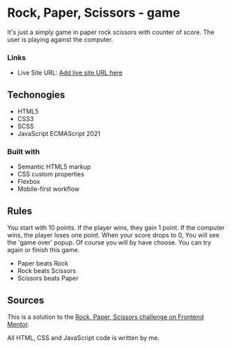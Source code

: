# Rock, Paper, Scissors - game

It's  just a simply game in paper rock scissors with counter of score. The user is playing against the computer.

### Links

- Live Site URL: [Add live site URL here](https://dawidmtx.github.io/Rock-Paper-Scissors---game/)


## Techonogies

- HTML5
- CSS3
- SCSS
- JavaScript ECMAScript 2021

### Built with

- Semantic HTML5 markup
- CSS custom properties
- Flexbox
- Mobile-first workflow

## Rules

You start with 10 points. If the player wins, they gain 1 point. If the computer wins, the player loses one point. When your score drops to 0, You will see the 'game over' popup.
Of course you will by have choose. You can try again or finish this game.

- Paper beats Rock
- Rock beats Scissors
- Scissors beats Paper

## Sources

This is a solution to the [Rock, Paper, Scissors challenge on Frontend Mentor](https://www.frontendmentor.io/challenges/rock-paper-scissors-game-pTgwgvgH).

All HTML, CSS and JavaScript code is written by me.









